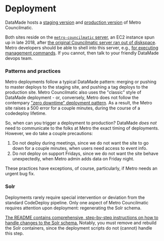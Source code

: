 # Deployment

DataMade hosts a [staging version](https://lametro.datamade.us/) and [production version](https://boardagendas.metro.net/) of Metro Councilmatic. 

Both sites reside on the [`metro-councilmatic` server](https://github.com/datamade/server-metro-councilmatic), an EC2 instance spun up in late 2018, after [the original Councilmatic server ran out of diskspace](https://github.com/datamade/devops/issues/55). Metro developers should be able to shell into this server, e.g., [for executing management commands](commands.md). If you cannot, then talk to your friendly DataMade devops team.

### Patterns and practices

Metro deployments follow a typical DataMade pattern: merging or pushing to master deploys to the staging site, and pushing a tag deploys to the production site. Metro Councilmatic also uses the "classic" style of DataMade deployment - or, conversely, Metro does not follow the contempary ["zero downtime" deployment pattern](https://github.com/datamade/deploy-a-site/blob/master/Zero-Downtime-Deployment.md). As a result, the Metro site raises a 500 error for a couple minutes, during the course of a codedeploy lifetime.

So, when can you trigger a deployment to production? DataMade *does not* need to communicate to the folks at Metro the exact timing of deployments. However, we do take a couple precautions:

1. Do not deploy during meetings, since we do not want the site to go down for a couple minutes, when users need access to event info.
2. Do not deploy on support Fridays, since we do not want the site behave unexpectedly, when Metro admin adds data on Friday night.

These practices have exceptions, of course, particularly, if Metro needs an urgent bug fix.

### Solr

Deployments rarely require special intervention or deviation from the standard CodeDeploy pipeline. Only one aspect of Metro Councilmatic requires attention upon deployment: regenerating the Solr schema.

[The README contains comprehensive, step-by-step instructions on how to handle changes to the Solr schema.](https://github.com/datamade/la-metro-councilmatic#regenerate-solr-schema) Notably, you must remove and rebuild the Solr containers, since the deployment scripts do not (cannot) handle this step. 


